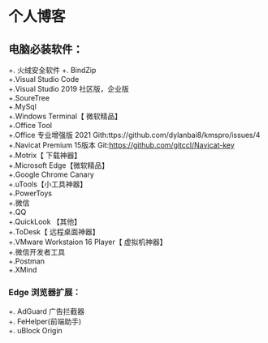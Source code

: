 # 个人博客
## 电脑必装软件：
+. 火绒安全软件 
+. BindZip  
+.Visual Studio Code  
+.Visual Studio 2019 社区版，企业版  
+.SoureTree  
+.MySql  
+.Windows Terminal【 微软精品】   
+.Office Tool  
+.Office 专业增强版 2021 Gith:ttps://github.com/dylanbai8/kmspro/issues/4  
+.Navicat Premium 15版本 Git:https://github.com/gitccl/Navicat-key  
+.Motrix【 下载神器】  
+.Microsoft Edge【微软精品】  
+.Google Chrome Canary  
+.uTools【小工具神器】  
+.PowerToys  
+.微信  
+.QQ  
+.QuickLook 【其他】  
+.ToDesk【 远程桌面神器】  
+.VMware Workstaion 16 Player【 虚拟机神器】  
+.微信开发者工具  
+.Postman  
+.XMind  

### Edge 浏览器扩展：
+. AdGuard 广告拦截器  
+. FeHelper(前端助手)  
+. uBlock Origin  
